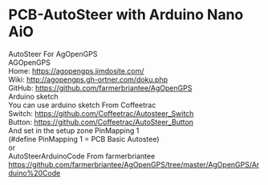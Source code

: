 # PCB-AutoSteer with Arduino Nano AiO
AutoSteer For AgOpenGPS <br> 
AGOpenGPS <br>
Home: https://agopengps.jimdosite.com/ <br>
Wiki: http://agopengps.gh-ortner.com/doku.php <br>
GitHub: https://github.com/farmerbriantee/AgOpenGPS <br>
Аrduino sketch <br>
You can use arduino sketch From Coffeetrac <br>
Switch: https://github.com/Coffeetrac/Autosteer_Switch <br>
Button: https://github.com/Coffeetrac/AutoSteer_Button <br>
And set in the setup zone PinMapping 1 <br>
(#define PinMapping 1 = PCB Basic Autostee) <br>
оr <br>
AutoSteerArduinoCode From farmerbriantee <br>
https://github.com/farmerbriantee/AgOpenGPS/tree/master/AgOpenGPS/Arduino%20Code
